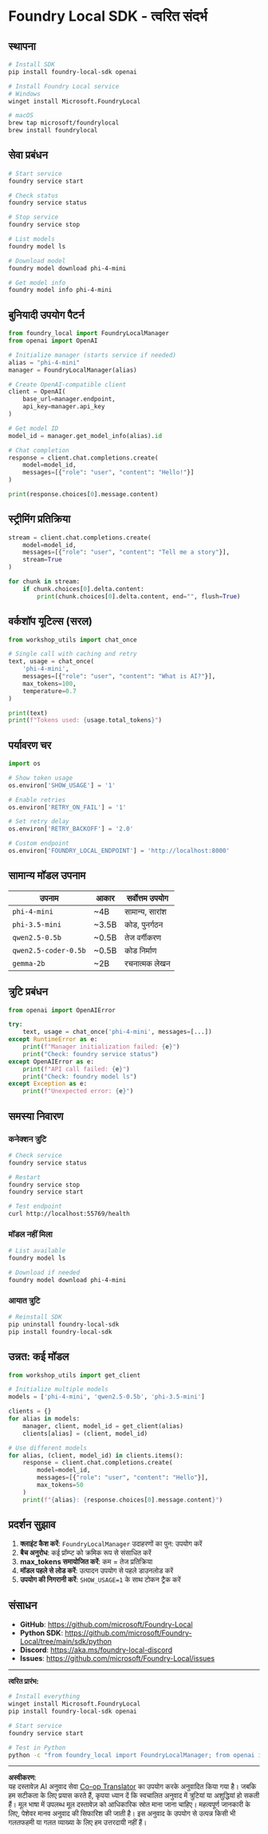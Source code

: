 <!--
CO_OP_TRANSLATOR_METADATA:
{
  "original_hash": "1a52481fe75c7692d785aef8da50e5e7",
  "translation_date": "2025-10-08T21:53:06+00:00",
  "source_file": "Workshop/FOUNDRY_SDK_QUICKREF.md",
  "language_code": "hi"
}
-->
# Foundry Local SDK - त्वरित संदर्भ

## स्थापना

```bash
# Install SDK
pip install foundry-local-sdk openai

# Install Foundry Local service
# Windows
winget install Microsoft.FoundryLocal

# macOS
brew tap microsoft/foundrylocal
brew install foundrylocal
```

## सेवा प्रबंधन

```bash
# Start service
foundry service start

# Check status
foundry service status

# Stop service
foundry service stop

# List models
foundry model ls

# Download model
foundry model download phi-4-mini

# Get model info
foundry model info phi-4-mini
```

## बुनियादी उपयोग पैटर्न

```python
from foundry_local import FoundryLocalManager
from openai import OpenAI

# Initialize manager (starts service if needed)
alias = "phi-4-mini"
manager = FoundryLocalManager(alias)

# Create OpenAI-compatible client
client = OpenAI(
    base_url=manager.endpoint,
    api_key=manager.api_key
)

# Get model ID
model_id = manager.get_model_info(alias).id

# Chat completion
response = client.chat.completions.create(
    model=model_id,
    messages=[{"role": "user", "content": "Hello!"}]
)

print(response.choices[0].message.content)
```

## स्ट्रीमिंग प्रतिक्रिया

```python
stream = client.chat.completions.create(
    model=model_id,
    messages=[{"role": "user", "content": "Tell me a story"}],
    stream=True
)

for chunk in stream:
    if chunk.choices[0].delta.content:
        print(chunk.choices[0].delta.content, end="", flush=True)
```

## वर्कशॉप यूटिल्स (सरल)

```python
from workshop_utils import chat_once

# Single call with caching and retry
text, usage = chat_once(
    'phi-4-mini',
    messages=[{"role": "user", "content": "What is AI?"}],
    max_tokens=100,
    temperature=0.7
)

print(text)
print(f"Tokens used: {usage.total_tokens}")
```

## पर्यावरण चर

```python
import os

# Show token usage
os.environ['SHOW_USAGE'] = '1'

# Enable retries
os.environ['RETRY_ON_FAIL'] = '1'

# Set retry delay
os.environ['RETRY_BACKOFF'] = '2.0'

# Custom endpoint
os.environ['FOUNDRY_LOCAL_ENDPOINT'] = 'http://localhost:8000'
```

## सामान्य मॉडल उपनाम

| उपनाम | आकार | सर्वोत्तम उपयोग |
|-------|------|-----------------|
| `phi-4-mini` | ~4B | सामान्य, सारांश |
| `phi-3.5-mini` | ~3.5B | कोड, पुनर्गठन |
| `qwen2.5-0.5b` | ~0.5B | तेज वर्गीकरण |
| `qwen2.5-coder-0.5b` | ~0.5B | कोड निर्माण |
| `gemma-2b` | ~2B | रचनात्मक लेखन |

## त्रुटि प्रबंधन

```python
from openai import OpenAIError

try:
    text, usage = chat_once('phi-4-mini', messages=[...])
except RuntimeError as e:
    print(f"Manager initialization failed: {e}")
    print("Check: foundry service status")
except OpenAIError as e:
    print(f"API call failed: {e}")
    print("Check: foundry model ls")
except Exception as e:
    print(f"Unexpected error: {e}")
```

## समस्या निवारण

### कनेक्शन त्रुटि
```bash
# Check service
foundry service status

# Restart
foundry service stop
foundry service start

# Test endpoint
curl http://localhost:55769/health
```

### मॉडल नहीं मिला
```bash
# List available
foundry model ls

# Download if needed
foundry model download phi-4-mini
```

### आयात त्रुटि
```bash
# Reinstall SDK
pip uninstall foundry-local-sdk
pip install foundry-local-sdk
```

## उन्नत: कई मॉडल

```python
from workshop_utils import get_client

# Initialize multiple models
models = ['phi-4-mini', 'qwen2.5-0.5b', 'phi-3.5-mini']

clients = {}
for alias in models:
    manager, client, model_id = get_client(alias)
    clients[alias] = (client, model_id)

# Use different models
for alias, (client, model_id) in clients.items():
    response = client.chat.completions.create(
        model=model_id,
        messages=[{"role": "user", "content": "Hello"}],
        max_tokens=50
    )
    print(f"{alias}: {response.choices[0].message.content}")
```

## प्रदर्शन सुझाव

1. **क्लाइंट कैश करें**: `FoundryLocalManager` उदाहरणों का पुन: उपयोग करें
2. **बैच अनुरोध**: कई प्रॉम्प्ट को क्रमिक रूप से संसाधित करें
3. **max_tokens समायोजित करें**: कम = तेज प्रतिक्रिया
4. **मॉडल पहले से लोड करें**: उत्पादन उपयोग से पहले डाउनलोड करें
5. **उपयोग की निगरानी करें**: `SHOW_USAGE=1` के साथ टोकन ट्रैक करें

## संसाधन

- **GitHub**: https://github.com/microsoft/Foundry-Local
- **Python SDK**: https://github.com/microsoft/Foundry-Local/tree/main/sdk/python
- **Discord**: https://aka.ms/foundry-local-discord
- **Issues**: https://github.com/microsoft/Foundry-Local/issues

---

**त्वरित प्रारंभ:**
```bash
# Install everything
winget install Microsoft.FoundryLocal
pip install foundry-local-sdk openai

# Start service
foundry service start

# Test in Python
python -c "from foundry_local import FoundryLocalManager; from openai import OpenAI; m = FoundryLocalManager('phi-4-mini'); c = OpenAI(base_url=m.endpoint, api_key=m.api_key); r = c.chat.completions.create(model=m.get_model_info('phi-4-mini').id, messages=[{'role':'user','content':'Hi'}]); print(r.choices[0].message.content)"
```

---

**अस्वीकरण**:  
यह दस्तावेज़ AI अनुवाद सेवा [Co-op Translator](https://github.com/Azure/co-op-translator) का उपयोग करके अनुवादित किया गया है। जबकि हम सटीकता के लिए प्रयास करते हैं, कृपया ध्यान दें कि स्वचालित अनुवाद में त्रुटियां या अशुद्धियां हो सकती हैं। मूल भाषा में उपलब्ध मूल दस्तावेज़ को आधिकारिक स्रोत माना जाना चाहिए। महत्वपूर्ण जानकारी के लिए, पेशेवर मानव अनुवाद की सिफारिश की जाती है। इस अनुवाद के उपयोग से उत्पन्न किसी भी गलतफहमी या गलत व्याख्या के लिए हम उत्तरदायी नहीं हैं।
